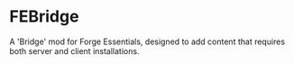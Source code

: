 FEBridge
=====================

A 'Bridge' mod for Forge Essentials, designed to add content that requires both server and client installations.